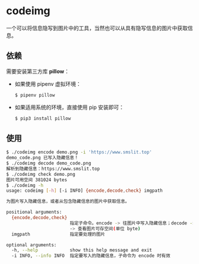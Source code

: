 # codeimg

一个可以将信息隐写到图片中的工具，当然也可以从具有隐写信息的图片中获取信息。

## 依赖

需要安装第三方库 **pillow**：

- 如果使用 pipenv 虚拟环境：

    ```sh
    $ pipenv pillow
    ```

- 如果适用系统的环境，直接使用 pip 安装即可：

    ```sh
    $ pip3 install pillow
    ```

## 使用

```sh
$ ./codeimg encode demo.png -i 'https://www.smslit.top'
demo_code.png 已写入隐藏信息！
$ ./codeimg decode demo_code.png
解析到隐藏信息：https://www.smslit.top
$ ./codeimg check demo.png
图片可用空间 381024 bytes
$ ./codeimg -h
usage: codeimg [-h] [-i INFO] {encode,decode,check} imgpath

为图片写入隐藏信息，或者从包含隐藏信息的图片中获取信息。

positional arguments:
  {encode,decode,check}
                        指定子命令。encode -> 往图片中写入隐藏信息；decode -> 读取图片中的隐藏信息；check
                        -> 查看图片可存空间(单位 byte)
  imgpath               指定要处理的图片

optional arguments:
  -h, --help            show this help message and exit
  -i INFO, --info INFO  指定要写入的隐藏信息，子命令为 encode 时有效
```
